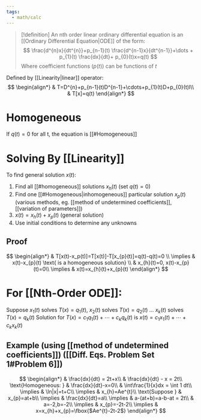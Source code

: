 ```yaml
---
tags:
  - math/calc
---
```

> [!definition]
> An nth order linear ordinary differential equation is an [[Ordinary Differential Equation|ODE]] of the form:
> $$
> \frac{d^{n}x}{dt^{n}}+p_{n-1}(t) \frac{d^{n-1}x}{dt^{n-1}}+\dots + p_{1}(t) \frac{dx}{dt}+ p_{0}(t)x=q(t)
> $$
> Where coefficient functions ($p(t)$) can be functions of $t$

Defined by [[Linearity|linear]] operator:
$$
\begin{align*}
& T=D^{n}+p_{n-1}(t)D^{n-1}+\cdots+p_{1}(t)D+p_{0}(t)I\\
& T[x]=q(t)
\end{align*}
$$
# Homogeneous
If $q(t)=0$ for all t, the equation is [[#Homogeneous]]
# Solving By [[Linearity]]
To find general solution $x(t)$:
1. Find all [[#homogeneous]] solutions $x_{h}(t)$ (set $q(t)=0$)
2. Find one [[#Homogeneous|inhomogeneous]] particular solution $x_{p}(t)$ (various methods, eg. [[method of undetermined coefficients]], [[variation of parameters]])
3. $x(t)=x_{h}(t)+x_{p}(t)$ (general solution)
4. Use initial conditions to determine any unknowns
## Proof
$$
\begin{align*}
& T[x(t)-x_p(t)]=T[x(t)]-T[x_{p}(t)]=q(t)-q(t)=0 \\
\implies & x(t)-x_{p}(t) \text{ is a homogeneous solution} \\
& x_{h}(t)=0, x(t)-x_{p}(t)=0\\
\implies & x(t)=x_{h}(t)+x_{p}(t)
\end{align*}
$$
# For [[Nth-Order ODE]]:
Suppose $x_{1}(t)$ solves $T(x)=q_{1}(t)$, $x_{2}(t)$ solves $T(x)=q_{2}(t)$ … $x_{k}(t)$ solves $T(x)=q_{k}(t)$
Solution for $T(x)=c_{1}q_{1}(t)+\cdots+c_{k}q_{k}(t)$ is $x(t)=c_{1}x_{1}(t)+\cdots+c_{k}x_{k}(t)$
## Example (using [[method of undetermined coefficients]]) ([[Diff. Eqs. Problem Set 1#Problem 6]])
$$
\begin{align*}
& \frac{dx}{dt} = 2t+x\\
& \frac{dx}{dt} - x = 2t\\
\text{Homogeneous: } & \frac{dx}{dt}-x=0\\
& \int\frac{1}{x}dx = \int 1 dt\\
\implies & \ln|x|=t+C\\
\implies & x_{h}=Ae^{t}\\
\text{Suppose } & x_{p}=at+b\\
\implies & \frac{dx}{dt}=a\\
\implies & a-(at+b)=a-b-at = 2t\\
& a=-2,b=-2\\
\implies & x_{p}=-2t-2\\
\implies & x=x_{h}+x_{p}=\fbox{$Ae^{t}-2t-2$}
\end{align*}
$$